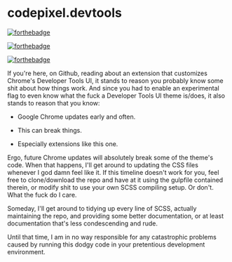 # codepixel.devtools

[![forthebadge](http://forthebadge.com/images/badges/fuck-it-ship-it.svg)](http://forthebadge.com)

[![forthebadge](http://forthebadge.com/images/badges/uses-badges.svg)](http://forthebadge.com)

[![forthebadge](http://forthebadge.com/images/badges/approved-by-george-costanza.svg)](http://forthebadge.com)

If you're here, on Github, reading about an extension that customizes Chrome's Developer Tools UI, it stands to reason you probably know some shit about how things work. And since you had to enable an experimental flag to even know what the fuck a Developer Tools UI theme is/does, it also stands to reason that you know:

* Google Chrome updates early and often.

* This can break things.

* Especially extensions like this one.

Ergo, future Chrome updates will absolutely break some of the theme's code. When that happens, I'll get around to updating the CSS files whenever I god damn feel like it. If this timeline doesn't work for you, feel free to clone/download the repo and have at it using the gulpfile contained therein, or modify shit to use your own SCSS compiling setup. Or don't. What the fuck do I care.

Someday, I'll get around to tidying up every line of SCSS, actually maintaining the repo, and providing some better documentation, or at least documentation that's less condescending and rude.

Until that time, I am in no way responsible for any catastrophic problems caused by running this dodgy code in your pretentious development environment.
